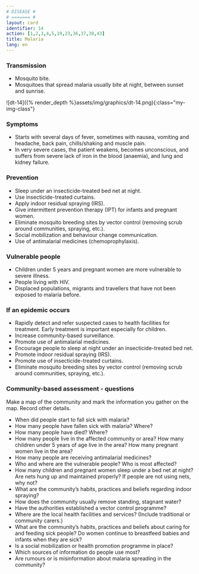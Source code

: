 ```yaml
---
# DISEASE #
# ======= #
layout: card
identifier: 14
action: [1,2,3,4,5,19,23,36,37,38,43]
title: Malaria
lang: en
---
```


### Transmission

- Mosquito bite. 
- Mosquitoes that spread malaria usually bite at night, between sunset and sunrise.

![dt-14]({% render_depth %}assets/img/graphics/dt-14.png){:class="my-img-class"}

### Symptoms

- Starts with several days of fever, sometimes with nausea, vomiting and headache, back pain, chills/shaking and muscle pain. 
- In very severe cases, the patient weakens, becomes unconscious, and suffers from severe lack of iron in the blood (anaemia), and lung and kidney failure.

### Prevention

- Sleep under an insecticide-treated bed net at night.
- Use insecticide-treated curtains.
- Apply indoor residual spraying (IRS). 
- Give intermittent prevention therapy (IPT) for infants and pregnant women.
- Eliminate mosquito breeding sites by vector control (removing scrub around communities, spraying, etc.). 
- Social mobilization and behaviour change communication.
- Use of antimalarial medicines (chemoprophylaxis).

### Vulnerable people

- Children under 5 years and pregnant women are more vulnerable to severe illness. 
- People living with HIV. 
- Displaced populations, migrants and travellers that have not been exposed to malaria before. 

### If an epidemic occurs

- Rapidly detect and refer suspected cases to health facilities for treatment. Early treatment is important especially for children.
- Increase community-based surveillance. 
- Promote use of antimalarial medicines. 
- Encourage people to sleep at night under an insecticide-treated bed net. 
- Promote indoor residual spraying (IRS). 
- Promote use of insecticide-treated curtains. 
- Eliminate mosquito breeding sites by vector control (removing scrub around communities, spraying, etc.). 

### Community-based assessment - questions

Make a map of the community and mark the information you gather on the map. Record other details.
- When did people start to fall sick with malaria? 
- How many people have fallen sick with malaria? Where? 
- How many people have died? Where? 
- How many people live in the affected community or area? How many children under 5 years of age live in the area? How many pregnant women live in the area? 
- How many people are receiving antimalarial medicines? 
- Who and where are the vulnerable people? Who is most affected? 
- How many children and pregnant women sleep under a bed net at night? Are nets hung up and maintained properly? If people are not using nets, why not? 
- What are the community’s habits, practices and beliefs regarding indoor spraying? 
- How does the community usually remove standing, stagnant water? 
- Have the authorities established a vector control programme?
- Where are the local health facilities and services? (Include traditional or community carers.)
- What are the community’s habits, practices and beliefs about caring for and feeding sick people? Do women continue to breastfeed babies and infants when they are sick?
- Is a social mobilization or health promotion programme in place? 
- Which sources of information do people use most? 
-	Are rumours or is misinformation about malaria spreading in the community?
